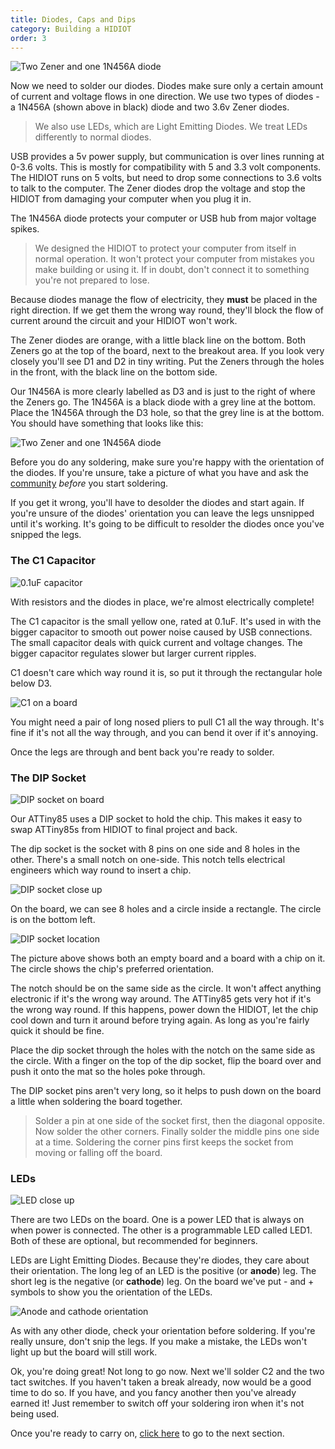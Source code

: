 ```yaml
---
title: Diodes, Caps and Dips
category: Building a HIDIOT
order: 3
---
```


![Two Zener and one 1N456A diode](/images/diodes.jpg)

Now we need to solder our diodes. Diodes make sure only a certain amount of current and voltage flows in one direction. We use two types of diodes - a 1N456A (shown above in black) diode and two 3.6v Zener diodes.

> We also use LEDs, which are Light Emitting Diodes. We treat LEDs differently to normal diodes.

USB provides a 5v power supply, but communication is over lines running at 0-3.6 volts. This is mostly for compatibility with 5 and 3.3 volt components. The HIDIOT runs on 5 volts, but need to drop some connections to 3.6 volts to talk to the computer. The Zener diodes drop the voltage and stop the HIDIOT from damaging your computer when you plug it in.

The 1N456A diode protects your computer or USB hub from major voltage spikes.

> We designed the HIDIOT to protect your computer from itself in normal operation. It won't protect your computer from mistakes you make building or using it. If in doubt, don't connect it to something you're not prepared to lose.

Because diodes manage the flow of electricity, they **must** be placed in the right direction. If we get them the wrong way round, they'll block the flow of current around the circuit and your HIDIOT won't work.

The Zener diodes are orange, with a little black line on the bottom. Both Zeners go at the top of the board, next to the breakout area. If you look very closely you'll see D1 and D2 in tiny writing. Put the Zeners through the holes in the front, with the black line on the bottom side.

Our 1N456A is more clearly labelled as D3 and is just to the right of where the Zeners go. The 1N456A is a black diode with a grey line at the bottom. Place the 1N456A through the D3 hole, so that the grey line is at the bottom. You should have something that looks like this:

![Two Zener and one 1N456A diode](/images/diodes_on_board.jpg)

Before you do any soldering, make sure you're happy with the orientation of the diodes. If you're unsure, take a picture of what you have and ask the [community](https://www.reddit.com/r/hidiot/) *before* you start soldering.

If you get it wrong, you'll have to desolder the diodes and start again. If you're unsure of the diodes' orientation you can leave the legs unsnipped until it's working. It's going to be difficult to resolder the diodes once you've snipped the legs.

### The C1 Capacitor

![0.1uF capacitor](/images/c1.jpg)

With resistors and the diodes in place, we're almost electrically complete!

The C1 capacitor is the small yellow one, rated at 0.1uF. It's used in with the bigger capacitor to smooth out power noise caused by USB connections. The small capacitor deals with quick current and voltage changes. The bigger capacitor regulates slower but larger current ripples.

C1 doesn't care which way round it is, so put it through the rectangular hole below D3.

![C1 on a board](/images/c1_on_board.jpg)

You might need a pair of long nosed pliers to pull C1 all the way through. It's fine if it's not all the way through, and you can bend it over if it's annoying.

Once the legs are through and bent back you're ready to solder.

### The DIP Socket

![DIP socket on board](/images/dip_on_board.jpg)

Our ATTiny85 uses a DIP socket to hold the chip. This makes it easy to swap ATTiny85s from HIDIOT to final project and back.

The dip socket is the socket with 8 pins on one side and 8 holes in the other. There's a small notch on one-side. This notch tells electrical engineers which way round to insert a chip.

![DIP socket close up](/images/dip_socket.png)

On the board, we can see 8 holes and a circle inside a rectangle. The circle is on the bottom left.

![DIP socket location](/images/circle_on_dip.jpg)

The picture above shows both an empty board and a board with a chip on it. The circle shows the chip's preferred orientation.

The notch should be on the same side as the circle. It won't affect anything electronic if it's the wrong way around. The ATTiny85 gets very hot if it's the wrong way round. If this happens, power down the HIDIOT, let the chip cool down and turn it around before trying again. As long as you're fairly quick it should be fine.

Place the dip socket through the holes with the notch on the same side as the circle. With a finger on the top of the dip socket, flip the board over and push it onto the mat so the holes poke through.

The DIP socket pins aren't very long, so it helps to push down on the board a little when soldering the board together.

> Solder a pin at one side of the socket first, then the diagonal opposite. Now solder the other corners. Finally solder the middle pins one side at a time. Soldering the corner pins first keeps the socket from moving or falling off the board.

### LEDs

![LED close up](/images/led.png)

There are two LEDs on the board. One is a power LED that is always on when power is connected. The other is a programmable LED called LED1. Both of these are optional, but recommended for beginners.

LEDs are Light Emitting Diodes. Because they're diodes, they care about their orientation. The long leg of an LED is the positive (or **anode**) leg. The short leg is the negative (or **cathode**) leg. On the board we've put - and + symbols to show you the orientation of the LEDs.

![Anode and cathode orientation](/images/led_orientation.jpg)

As with any other diode, check your orientation before soldering. If you're really unsure, don't snip the legs. If you make a mistake, the LEDs won't light up but the board will still work.

Ok, you're doing great! Not long to go now. Next we'll solder C2 and the two tact switches. If you haven't taken a break already, now would be a good time to do so. If you have, and you fancy another then you've already earned it! Just remember to switch off your soldering iron when it's not being used.

Once you're ready to carry on, [click here](/building_a_hidiot/finishing_up/) to go to the next section.

